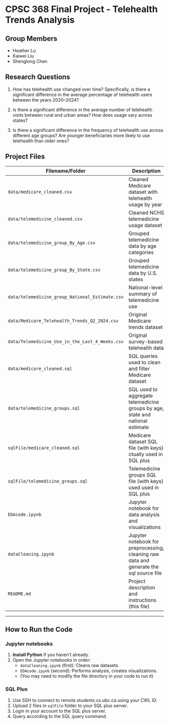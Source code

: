 # CPSC 368 Final Project - Telehealth Trends Analysis

## Group Members
- Heather Lu
- Kaiwei Liu
- Shenglong Chen

## Research Questions
1. How has telehealth use changed over time? Specifically, is there a significant difference in the average percentage of telehealth users between the years 2020–2024?


2. Is there a significant difference in the average number of telehealth visits between rural and urban areas? How does usage vary across states?


3. Is there a significant difference in the frequency of telehealth use across different age groups? Are younger beneficiaries more likely to use telehealth than older ones?


## Project Files

| Filename/Folder                             | Description |
|--------------------------------------------|-------------|
| `data/medicare_cleaned.csv`                      | Cleaned Medicare dataset with telehealth usage by year |
| `data/telemedicine_cleaned.csv`                  | Cleaned NCHS telemedicine usage dataset |
| `data/telemedicine_group_By_Age.csv`             | Grouped telemedicine data by age categories |
| `data/telemedicine_group_By_State.csv`           | Grouped telemedicine data by U.S. states |
| `data/telemedicine_group_National_Estimate.csv`  | National-level summary of telemedicine use |
| `data/Medicare_Telehealth_Trends_Q2_2024.csv`    | Original Medicare trends dataset |
| `data/Telemedicine_Use_in_the_Last_4_Weeks.csv`  | Original survey-based telehealth data |
| `data/medicare_cleaned.sql`                      | SQL queries used to clean and filter Medicare dataset |
| `data/telemedicine_groups.sql`                   | SQL used to aggregate telemedicine groups by age, state and national estimate |
| `sqlFile/medicare_cleaned.sql`                      | Medicare dataset SQL file (with keys) ctually used in SQL plus  |
| `sqlFile/telemedicine_groups.sql`                   | Telemedicine groups SQL file (with keys) used used in SQL plus  |
| `EDAcode.ipynb`                             | Jupyter notebook for data analysis and visualizations |
| `dataCleaning.ipynb`                        | Jupyter notebook for preprocessing, cleaning raw data and generate the sql source file |
| `README.md`                                 | Project description and instructions (this file) |

---

## How to Run the Code

### Jupyter notebooks
1. **Install Python** if you haven’t already.
2. Open the Jupyter notebooks in order:
   - `dataCleaning.ipynb` (first): Cleans raw datasets.
   - `EDAcode.ipynb` (second): Performs analysis, creates visualizations.
   - (You may need to modify the file directory in your code to run it)

### SQL Plus
1. Use SSH to connect to remote.students.cs.ubc.ca using your CWL ID.
2. Upload 2 files in `sqlFile` folder to your SQL plus server.
3. Login in your account to the SQL plus server.
4. Query according to the SQL query command.
